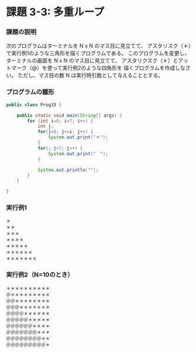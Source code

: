 # 課題 3-3: 多重ループ

### 課題の説明
次のプログラムはターミナルを N x N のマス目に見立てて、
アスタリスク（＊）で実行例1のような三角形を描くプログラムである。
このプログラムを変更し、ターミナルの画面を N x N のマス目に見立てて、
アスタリクスク（＊）とアットマーク（@）を使って実行例2のような四角形を
描くプログラムを作成しなさい。
ただし、マス目の数 N は実行時引数として与えることとする。

### プログラムの雛形
```java
public class Prog33 {

    public static void main(String[] args) {
        for (int i=0; i<7; i++) {
            int j;
            for(j=0; j<=i; j++) {
                System.out.print("＊");
            }
            for(; j<7; j++) {
                System.out.print("　");
            }

            System.out.println("");
        }
    }

}
```

### 実行例1
```
＊　　　　　　
＊＊　　　　　
＊＊＊　　　　
＊＊＊＊　　　
＊＊＊＊＊　　
＊＊＊＊＊＊　
＊＊＊＊＊＊＊
```

### 実行例2（N=10のとき）
```
＊＊＊＊＊＊＊＊＊＊
＠＊＊＊＊＊＊＊＊＊
＠＠＊＊＊＊＊＊＊＊
＠＠＠＊＊＊＊＊＊＊
＠＠＠＠＊＊＊＊＊＊
＠＠＠＠＠＊＊＊＊＊
＠＠＠＠＠＠＊＊＊＊
＠＠＠＠＠＠＠＊＊＊
＠＠＠＠＠＠＠＠＊＊
＠＠＠＠＠＠＠＠＠＊
```
